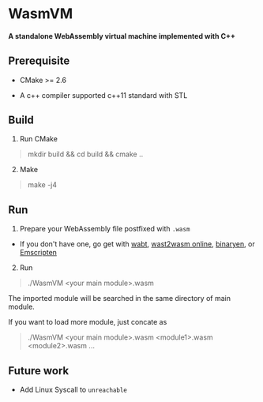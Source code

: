 # WasmVM

#### A standalone WebAssembly virtual machine implemented with C++

## Prerequisite

* CMake >= 2.6

* A c++ compiler supported c++11 standard with STL

## Build

1. Run CMake

> mkdir build && cd build && cmake ..

2. Make

> make -j4
  
## Run

1. Prepare your WebAssembly file postfixed with `.wasm`
  
  * If you don't have one, go get with [wabt](https://github.com/WebAssembly/wabt), [wast2wasm online](https://cdn.rawgit.com/WebAssembly/wabt/013802ca01035365e2459c70f0508481393ac075/demo/wast2wasm/), [binaryen](https://github.com/WebAssembly/binaryen), or [Emscripten](http://webassembly.org/getting-started/developers-guide/)
  
2. Run

> ./WasmVM \<your main module\>.wasm

The imported module will be searched in the same directory of main module.

If you want to load more module, just concate as

> ./WasmVM \<your main module\>.wasm \<module1\>.wasm \<module2\>.wasm ...

## Future work

* Add Linux Syscall to `unreachable`
